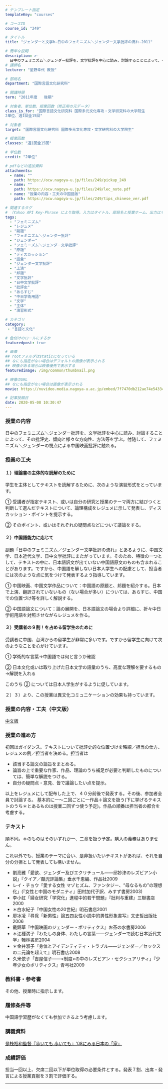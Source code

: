```yaml
---
# テンプレート指定
templateKey: "courses"

# コースID
course_id: "249"

# タイトル
title: "ジェンダーと文学b−日中のフェミニズム＼ジェンダー文学批評の流れ-2011"

# 簡単な説明
description: >-
  日中のフェミニズム＼ジェンダー批評を、文学批評を中心に読み、討論することによって、その批評史、傾向と様々な方向性、方法等を学ぶ。付随して、フェミニズム＼ジェンダーの視点による中国映画批評に触れる。 ....
# 講師名
lecturer: "星野幸代 教授"

# 部局名
department: "国際言語文化研究科"

# 開講時限
term: "2011年度	後期"

# 対象者、単位数、授業回数（修正用の元データ）
class_is_for: "国際言語文化研究科 国際多元文化専攻・文学研究科の大学院生
2単位、週1回全15回"

# 対象者
target: "国際言語文化研究科 国際多元文化専攻・文学研究科の大学院生"

# 授業回数
classes: "週1回全15回"

# 単位数
credit: "2単位"

# pdfなどの追加資料
attachments:
  - name: "" 
    path: https://ocw.nagoya-u.jp/files/249/pickup_249
  - name: "" 
    path: https://ocw.nagoya-u.jp/files/249/lec_note.pdf
  - name: "授業の内容・工夫の中国語版" 
    path: https://ocw.nagoya-u.jp/files/249/tips_chinese_ver.pdf

# 関連するタグ
# （Yahoo API Key-Phrase により取得。入力はタイトル、部局名と授業ホーム、出力はキーフレーズ（tags））
tags:
  - "フェミニズム"
  - "レジュメ"
  - "副題"
  - "フェミニズム＼ジェンダー批評"
  - "ジェンダー"
  - "フェミニズム＼ジェンダー文学批評"
  - "原題"
  - "ディスカッション"
  - "語彙"
  - "ジェンダー文学批評"
  - "上演"
  - "邦題"
  - "文学批評"
  - "日中文学批評"
  - "批評史"
  - "あらすじ"
  - "中日学術用語"
  - "文学"
  - "主体"
  - "演習形式"

# カテゴリ
category:
 - "言語と文化"

# 色付けのロールにするか
featuredpost: true

# 画像
## rootフォルダはstaticになっている
## なにも指定がない場合はデフォルトの画像が表示される
## 映像がある場合は映像優先で表示する
featuredimage: /img/common/thumbnail.png

# 映像のURL
## なにも指定がない場合は画像が表示される
movie: https://nuvideo.media.nagoya-u.ac.jp/embed/7f7470db212ae74e5433467dba307e97b9378eb0

# 記事投稿日
date: 2020-05-08 10:30:47
---
```


### 授業の内容

日中のフェミニズム＼ジェンダー批評を、文学批評を中心に読み、討論することによって、その批評史、傾向と様々な方向性、方法等を学ぶ。付随して、フェミニズム＼ジェンダーの視点による中国映画批評に触れる。


### 授業の工夫

#### １）理論書の主体的な読解のために

学生を主体としてテキストを読解するために、次のような演習形式をとっています。

① 受講者が指定テキスト、或いは自分の研究と授業のテーマ両方に結びつくと判断して選んだテキストについて、論理構成をレジュメに示して発表し、ディスカッション・ポイントを提示する。

② そのポイント、或いはそれぞれの疑問点などについて議論をする。

#### ２）中国語能力に応じて

副題「日中のフェミニズム／ジェンダー文学批評の流れ」とあるように、中国文学、日本近代文学、日中文学批評にまたがっています。そのため、特徴の一つとして、テキストの中に、日本語訳文が出ていない中国語原文のものも含まれることがあります。ですから、中国語を解しない日本人学生への配慮として、担当者には次のような点に気をつけて発表するよう指導しています。

① 中国映画、中国文学作品について：中国語の原題と、邦題を紹介する。日本で上演、翻訳されていないもの（ない場合が多い）については、あらすじ、中国での位置づけ等を詳しく解説する。

② 中国語論文について：論の展開を、日本語論文の場合より詳細に、折々中日学術用語を対照させながらレジュメを作る。

#### ３）受講者の９割！を占める留学生のために

受講者に中国、台湾からの留学生が非常に多いです。ですから留学生に向けて次のようなことを心がけています。

① 学術的な言葉→中国語では何と言うか確認

② 日本文化或いは取り上げた日本文学の語彙のうち、高度な理解を要するもの→解説を入れる

このうち ② については日本人学生がするように促しています。

２）３）より、この授業は異文化コミュニケーションの効果も持っています。

### 授業の内容・工夫（中文版）

[中文版](https://ocw.nagoya-u.jp/files/249/tips_chinese_ver.pdf) 





### 授業の進め方

初回はガイダンス。テキストについて批評史的な位置づけを略紹／担当の仕方、レジュメの例／担当者を決める。担当者は

* 該当する論文の論旨をまとめる。
* 論旨の上で重要な作家、作品、理論のうち補足が必要と判断したものについては、簡単な解説をつける。
* 自分の疑問点・意見、皆で議論したい点を提示。

以上をレジュメにして配布した上で、４０分前後で発表する。その後、参加者全員で討論する。 基本的に一〜二回ごとに一作品＋論文を扱う(下に挙げるテキストのうち＊とあるものは授業二回ずつ使う予定)。作品の順番は担当者の都合を考慮する。

### テキスト

順不同。＊のものはそのいずれか一、二章を扱う予定。購入の義務はありません。

これ以外でも、授業のテーマに合い、是非扱いたいテキストがあれば、それを自分の分担として発表しても構いません。

* 劉亮雅「愛欲、ジェンダー及びエクリチュール——邱妙津のレズビアン小説」『クイア／酷児評論集』垂水千恵編、作品社2009
* レイ・チョウ「愛する女性 マゾヒズム、ファンタジー、“母なるもの”の理想化」(『女性と中国のモダニティ』田村加代子訳、みすず書房2003)
* 李小虹「婦女研究「学究化」進程中的若干問題」『批判与重建』三聯書店2000 
* ＊白水紀子『中国女性の20世紀』明石書店2001
* 廖冰凌『尋覓「新男性」論五四女性小説中的男性形象書写』文史哲出版社2006
* 戴錦華『中国映画のジェンダー・ポリティクス』お茶の水書房2006
* ＊江種満子『わたしの身体、わたしの言葉——ジェンダーで読む日本近代文学』翰林書房2004
* ＊金井淑子『身体とアイデンティティ・トラブル——ジェンダー／セックスの二元論を超えて』明石書店2008
* 久米依子「吉屋信子——<制度>の中のレズビアン・セクシュアリティ」『少年少女のポリティクス』青弓社2009 

### 教科書・参考書

その他、授業時に指示します。

### 履修条件等

中国語学習歴がなくても参加できるよう考慮します。





### 講義資料


[是枝裕和監督『歩いても  歩いても』'08にみる日本の「家」](https://ocw.nagoya-u.jp/files/249/lec_note.pdf) 







### 成績評価

担当一回以上、欠席二回以下が単位取得の必要条件とする。発表７割、出席・発言による授業貢献を３割で評価する。





-----